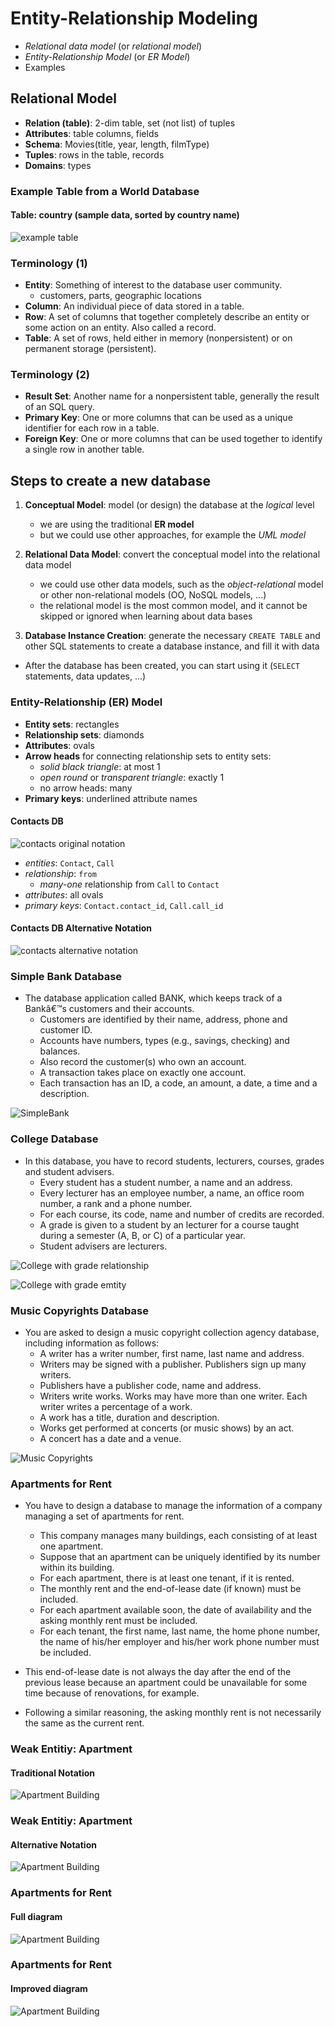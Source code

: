 # Entity-Relationship Modeling

- *Relational data model* (or *relational model*)
- *Entity-Relationship Model* (or *ER Model*)
- Examples

## Relational Model

- **Relation (table)**: 2-dim table, set (not list) of tuples
- **Attributes**: table columns, fields
- **Schema**: Movies(title, year, length, filmType)
- **Tuples**: rows in the table, records
- **Domains**: types

### Example Table from a World Database

#### Table: **country** (sample data, sorted by country name)

![example table](../images/relational_table.png)

### Terminology (1)

- **Entity**: Something of interest to the database user community.
    - customers, parts, geographic locations
- **Column**: An individual piece of data stored in a table.
- **Row**: A set of columns that together completely describe an entity or some action on an entity. Also called a
  record.
- **Table**: A set of rows, held either in memory (nonpersistent) or on permanent storage (persistent).

### Terminology (2)

- **Result Set**: Another name for a nonpersistent table, generally the result of an SQL query.
- **Primary Key**: One or more columns that can be used as a unique identifier for each row in a table.
- **Foreign Key**: One or more columns that can be used together to identify a single row in another table.

## Steps to create a new database

1. **Conceptual Model**: model (or design) the database at the *logical* level
    - we are using the traditional **ER model**
    - but we could use other approaches, for example the *UML model*


2. **Relational Data Model**: convert the conceptual model into the relational data model
    - we could use other data models, such as the *object-relational* model or other non-relational models (OO, NoSQL
      models, ...)
    - the relational model is the most common model, and it cannot be skipped or ignored when learning about data bases

3. **Database Instance Creation**: generate the necessary `CREATE TABLE` and other SQL statements to create a database
   instance, and fill it with data

- After the database has been created, you can start using it (`SELECT` statements, data updates, ...)

### Entity-Relationship (ER) Model

- **Entity sets**: rectangles
- **Relationship sets**: diamonds
- **Attributes**: ovals
- **Arrow heads** for connecting relationship sets to entity sets:
    - *solid black triangle*: at most 1
    - *open round* or *transparent triangle*: exactly 1
    - no arrow heads: many
- **Primary keys**: underlined attribute names

#### Contacts DB

![contacts original notation](../images/contacts_orig.png)

- *entities*: `Contact`, `Call`
- *relationship*: `from`
    - *many-one* relationship from `Call` to `Contact`
- *attributes*: all ovals
- *primary keys*: `Contact.contact_id`, `Call.call_id`

#### Contacts DB Alternative Notation

![contacts alternative notation](../images/contacts_alt.png)

### Simple Bank Database

- The database application called BANK, which keeps track of a Bankâ€™s customers and their accounts.
    - Customers are identified by their name, address, phone and customer ID.
    - Accounts have numbers, types (e.g., savings, checking) and balances.
    - Also record the customer(s) who own an account.
    - A transaction takes place on exactly one account.
    - Each transaction has an ID, a code, an amount, a date, a time and a description.

![SimpleBank](../images/SimpleBank.png)

### College Database

- In this database, you have to record students, lecturers, courses, grades and student advisers.
    - Every student has a student number, a name and an address.
    - Every lecturer has an employee number, a name, an office room number, a rank and a phone number.
    - For each course, its code, name and number of credits are recorded.
    - A grade is given to a student by an lecturer for a course taught during a semester (A, B, or C) of a particular
      year.
    - Student advisers are lecturers.

![College with grade relationship](../images/College_grade_rel.png)

![College with grade emtity](../images/College_grade_ent.png)

### Music Copyrights Database

- You are asked to design a music copyright collection agency database, including information as follows:
    - A writer has a writer number, first name, last name and address.
    - Writers may be signed with a publisher. Publishers sign up many writers.
    - Publishers have a publisher code, name and address.
    - Writers write works. Works may have more than one writer. Each writer writes a percentage of a work.
    - A work has a title, duration and description.
    - Works get performed at concerts (or music shows) by an act.
    - A concert has a date and a venue.

![Music Copyrights](../images/Music.png)

### Apartments for Rent

- You have to design a database to manage the information of a company managing a set of apartments for rent.
    - This company manages many buildings, each consisting of at least one apartment.
    - Suppose that an apartment can be uniquely identified by its number within its building.
    - For each apartment, there is at least one tenant, if it is rented.
    - The monthly rent and the end-of-lease date (if known) must be included.
    - For each apartment available soon, the date of availability and the asking monthly rent must be included.
    - For each tenant, the first name, last name, the home phone number, the name of his/her employer and his/her work
      phone number must be included.

- This end-of-lease date is not always the day after the end of the previous lease because an apartment could be
  unavailable for some time because of renovations, for example.
- Following a similar reasoning, the asking monthly rent is not necessarily the same as the current rent.

### Weak Entitiy: Apartment

#### Traditional Notation

![Apartment Building](../images/ER_apartment_building_orig.png)

### Weak Entitiy: Apartment

#### Alternative Notation

![Apartment Building](../images/ER_apartment_building_new.png)

### Apartments for Rent

#### Full diagram

![Apartment Building](../images/ER_apartment_building_full.png)

### Apartments for Rent

#### Improved diagram

![Apartment Building](../images/ER_apartment_building_improved.png)